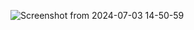 ![Screenshot from 2024-07-03 14-50-59](https://github.com/BADREDDYN/YOUCODE-SAAS-PROJECT/assets/78237614/37de3dc7-c855-479a-8d56-2921607fc4c3)
